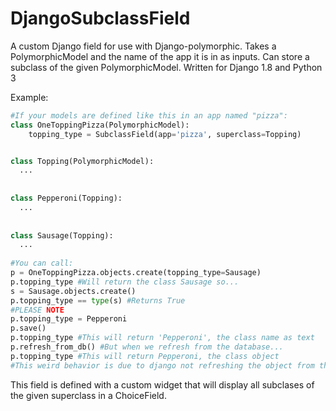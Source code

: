 # DjangoSubclassField
A custom Django field for use with Django-polymorphic.  Takes a PolymorphicModel and the name of the app it is in as inputs.  Can store a subclass of the given PolymorphicModel.  Written for Django 1.8 and Python 3

Example:
```python
#If your models are defined like this in an app named "pizza":
class OneToppingPizza(PolymorphicModel):
    topping_type = SubclassField(app='pizza', superclass=Topping)


class Topping(PolymorphicModel):
  ...
  
  
class Pepperoni(Topping):
  ...
  
  
class Sausage(Topping):
  ...
  
#You can call:
p = OneToppingPizza.objects.create(topping_type=Sausage)
p.topping_type #Will return the class Sausage so...
s = Sausage.objects.create()
p.topping_type == type(s) #Returns True
#PLEASE NOTE
p.topping_type = Pepperoni
p.save()
p.topping_type #This will return 'Pepperoni', the class name as text
p.refresh_from_db() #But when we refresh from the database...
p.topping_type #This will return Pepperoni, the class object
#This weird behavior is due to django not refreshing the object from the database when it is saved
```
This field is defined with a custom widget that will display all subclases of the given superclass in a ChoiceField.

